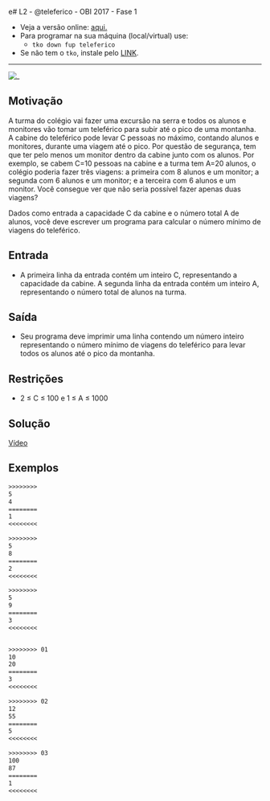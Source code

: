 e# L2 - @teleferico - OBI 2017 - Fase 1

- Veja a versão online: [aqui.](https://github.com/qxcodefup/arcade/blob/master/base/teleferico/Readme.md)
- Para programar na sua máquina (local/virtual) use:
  - `tko down fup teleferico`
- Se não tem o `tko`, instale pelo [LINK](https://github.com/senapk/tko#tko).

---

![_](https://raw.githubusercontent.com/qxcodefup/arcade/master/base/teleferico/cover.jpg)

## Motivação

A turma do colégio vai fazer uma excursão na serra e todos os alunos e monitores vão tomar um teleférico para subir até o pico de uma montanha. A cabine do teleférico pode levar C pessoas no máximo, contando alunos e monitores, durante uma viagem até o pico. Por questão de segurança, tem que ter pelo menos um monitor dentro da cabine junto com os alunos. Por exemplo, se cabem C=10 pessoas na cabine e a turma tem A=20 alunos, o colégio poderia fazer três viagens: a primeira com 8 alunos e um monitor; a segunda com 6 alunos e um monitor; e a terceira com 6 alunos e um monitor. Você consegue ver que não seria possível fazer apenas duas viagens?

Dados como entrada a capacidade C da cabine e o número total A de alunos, você deve escrever um programa para calcular o número mínimo de viagens do teleférico.

## Entrada

- A primeira linha da entrada contém um inteiro C, representando a capacidade da cabine. A segunda linha da entrada contém um inteiro A, representando o número total de alunos na turma.

## Saída

- Seu programa deve imprimir uma linha contendo um número inteiro representando o número mínimo de viagens do teleférico para levar todos os alunos até o pico da montanha.

## Restrições

- 2 ≤ C ≤ 100 e 1 ≤ A ≤ 1000

## Solução

[Vídeo](https://www.youtube.com/watch?v=w0oyrmeYHjY)

## Exemplos

``` txt
>>>>>>>>
5
4
========
1
<<<<<<<<

>>>>>>>>
5
8
========
2
<<<<<<<<

>>>>>>>>
5
9
========
3
<<<<<<<<


>>>>>>>> 01
10
20
========
3
<<<<<<<<

>>>>>>>> 02
12
55
========
5
<<<<<<<<

>>>>>>>> 03
100
87
========
1
<<<<<<<<
```
